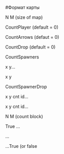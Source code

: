 #Формат карты

N M (size of map)

CountPlayer (default = 0)

CountArrows (defaut = 0)

CountDrop (default = 0)

CountSpawners

  x y...

  x y

CountSpawnerDrop
 
  x y cnt id...
  
  x y cnt id...

N M (count block)

True ...

...

...True (or false

